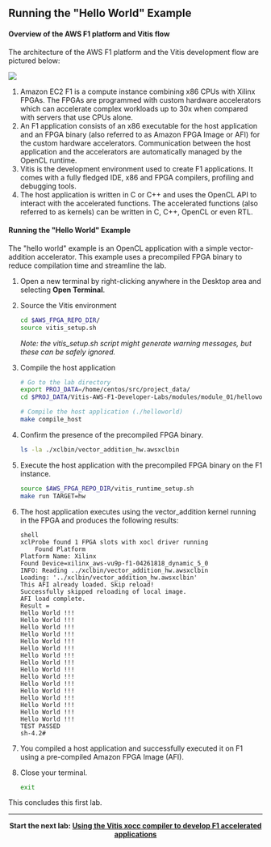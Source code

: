 ## Running the "Hello World" Example

#### Overview of the AWS F1 platform and Vitis flow

The architecture of the AWS F1 platform and the Vitis development flow are pictured below:

![](../../images/module_01/overview/f1_platform.png)

1. Amazon EC2 F1 is a compute instance combining x86 CPUs with Xilinx FPGAs. The FPGAs are programmed with custom hardware accelerators which can accelerate complex workloads up to 30x when compared with servers that use CPUs alone.
2. An F1 application consists of an x86 executable for the host application and an FPGA binary (also referred to as Amazon FPGA Image or AFI) for the custom hardware accelerators. Communication between the host application and the accelerators are automatically managed by the OpenCL runtime.
3. Vitis is the development environment used to create F1 applications. It comes with a fully fledged IDE, x86 and FPGA compilers, profiling and debugging tools.
4. The host application is written in C or C++ and uses the OpenCL API to interact with the accelerated functions. The accelerated functions (also referred to as kernels) can be written in C, C++, OpenCL or even RTL.

#### Running the "Hello World" Example

The "hello world" example is an OpenCL application with a simple vector-addition accelerator. This example uses a precompiled FPGA binary to reduce compilation time and streamline the lab.

1. Open a new terminal by right-clicking anywhere in the Desktop area and selecting **Open Terminal**.

1.  Source the Vitis environment  

    ```bash
    cd $AWS_FPGA_REPO_DIR/
    source vitis_setup.sh
    ```
	*Note: the vitis_setup.sh script might generate warning messages, but these can be safely ignored.*

1.  Compile the host application

    ```bash
    # Go to the lab directory
    export PROJ_DATA=/home/centos/src/project_data/
    cd $PROJ_DATA/Vitis-AWS-F1-Developer-Labs/modules/module_01/helloworld

    # Compile the host application (./helloworld)
    make compile_host
    ```

1. Confirm the presence of the precompiled FPGA binary.

    ```bash
    ls -la ./xclbin/vector_addition_hw.awsxclbin
    ```

1. Execute the host application with the precompiled FPGA binary on the F1 instance.

    ```bash
    source $AWS_FPGA_REPO_DIR/vitis_runtime_setup.sh 
	make run TARGET=hw
	```

1. The host application executes using the vector_addition kernel running in the FPGA and produces the following results:

	```
	shell
	xclProbe found 1 FPGA slots with xocl driver running
    	Found Platform
	Platform Name: Xilinx
	Found Device=xilinx_aws-vu9p-f1-04261818_dynamic_5_0
	INFO: Reading ../xclbin/vector_addition_hw.awsxclbin
	Loading: '../xclbin/vector_addition_hw.awsxclbin'
	This AFI already loaded. Skip reload!
	Successfully skipped reloading of local image.
	AFI load complete.
	Result = 
	Hello World !!! 
	Hello World !!! 
	Hello World !!! 
	Hello World !!! 
	Hello World !!! 
	Hello World !!! 
	Hello World !!! 
	Hello World !!! 
	Hello World !!! 
	Hello World !!! 
	Hello World !!! 
	Hello World !!! 
	Hello World !!! 
	Hello World !!! 
	Hello World !!! 
	Hello World !!! 
	TEST PASSED
	sh-4.2#
	```

1. You compiled a host application and successfully executed it on F1 using a pre-compiled Amazon FPGA Image (AFI).

1. Close your terminal.

    ```bash
    exit
    
    ```

This concludes this first lab.

---------------------------------------

<p align="center"><b>
Start the next lab: <a href="lab_02_idct_introduction.md">Using the Vitis xocc compiler to develop F1 accelerated applications</a>
</b></p>
